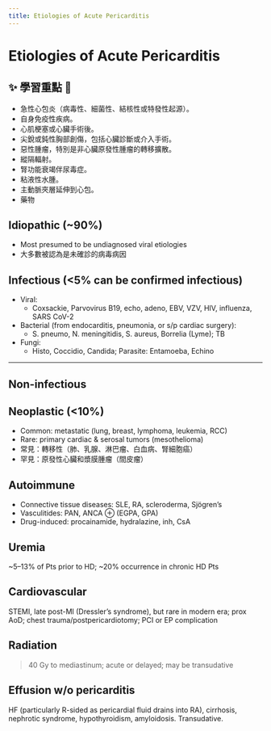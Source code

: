 ```yaml
---
title: Etiologies of Acute Pericarditis
---
```


# Etiologies of Acute Pericarditis

## ✨ 學習重點 🦎

- 急性心包炎（病毒性、細菌性、結核性或特發性起源）。
- 自身免疫性疾病。
- 心肌梗塞或心臟手術後。
- 尖銳或鈍性胸部創傷，包括心臟診斷或介入手術。
- 惡性腫瘤，特別是非心臟原發性腫瘤的轉移擴散。
- 縱隔輻射。
- 腎功能衰竭伴尿毒症。
- 粘液性水腫。
- 主動脈夾層延伸到心包。
- 藥物

## Idiopathic (~90%)

- Most presumed to be undiagnosed viral etiologies
- 大多數被認為是未確診的病毒病因

## Infectious (<5% can be confirmed infectious)

- Viral:
  - Coxsackie, Parvovirus B19, echo, adeno, EBV, VZV, HIV, influenza, SARS CoV-2
- Bacterial (from endocarditis, pneumonia, or s/p cardiac surgery):
  - S. pneumo, N. meningitidis, S. aureus, Borrelia (Lyme); TB
- Fungi:
  - Histo, Coccidio, Candida; Parasite: Entamoeba, Echino

---

## Non-infectious

## Neoplastic (<10%)

- Common: metastatic (lung, breast, lymphoma, leukemia, RCC)
- Rare: primary cardiac & serosal tumors (mesothelioma)
- 常見：轉移性（肺、乳腺、淋巴瘤、白血病、腎細胞癌）
- 罕見：原發性心臟和漿膜腫瘤（間皮瘤）

## Autoimmune

- Connective tissue diseases: SLE, RA, scleroderma, Sjögren’s
- Vasculitides: PAN, ANCA ⊕ (EGPA, GPA)
- Drug-induced: procainamide, hydralazine, inh, CsA

## Uremia

~5–13% of Pts prior to HD; ~20% occurrence in chronic HD Pts

## Cardiovascular

STEMI, late post-MI (Dressler’s syndrome), but rare in modern era; prox AoD; chest trauma/postpericardiotomy; PCI or EP complication

## Radiation

> 40 Gy to mediastinum; acute or delayed; may be transudative

## Effusion w/o pericarditis

HF (particularly R-sided as pericardial fluid drains into RA), cirrhosis, nephrotic syndrome, hypothyroidism, amyloidosis. Transudative.
